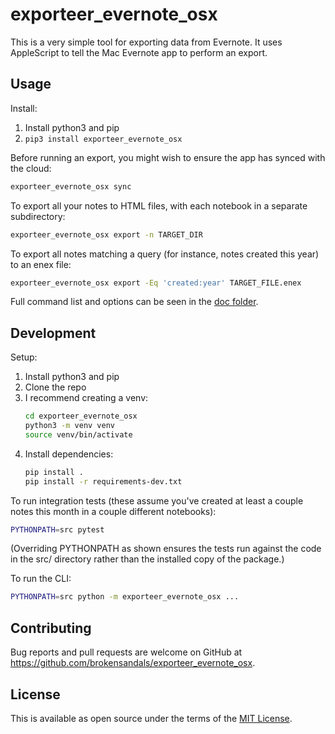 # exporteer\_evernote\_osx

This is a very simple tool for exporting data from Evernote.
It uses AppleScript to tell the Mac Evernote app to perform an export.

## Usage

Install:

1. Install python3 and pip
2. `pip3 install exporteer_evernote_osx`

Before running an export, you might wish to ensure the app has synced with the cloud:

```bash
exporteer_evernote_osx sync
```

To export all your notes to HTML files, with each notebook in a separate subdirectory:

```bash
exporteer_evernote_osx export -n TARGET_DIR
```

To export all notes matching a query (for instance, notes created this year) to an enex file:

```bash
exporteer_evernote_osx export -Eq 'created:year' TARGET_FILE.enex
```

Full command list and options can be seen in the [doc folder](doc/).

## Development

Setup:

1. Install python3 and pip
2. Clone the repo
3. I recommend creating a venv:
    ```bash
    cd exporteer_evernote_osx
    python3 -m venv venv
    source venv/bin/activate
    ```
4. Install dependencies:
    ```bash
   pip install .
   pip install -r requirements-dev.txt
    ```

To run integration tests (these assume you've created at least a couple notes this month in a couple different notebooks):

```bash
PYTHONPATH=src pytest
```

(Overriding PYTHONPATH as shown ensures the tests run against the code in the src/ directory rather than the installed copy of the package.)

To run the CLI:

```bash
PYTHONPATH=src python -m exporteer_evernote_osx ...
```

## Contributing

Bug reports and pull requests are welcome on GitHub at https://github.com/brokensandals/exporteer_evernote_osx.

## License

This is available as open source under the terms of the [MIT License](https://opensource.org/licenses/MIT).
